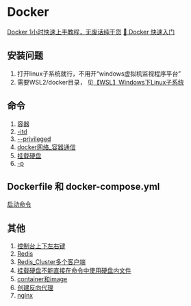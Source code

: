 # Docker

[Docker 1小时快速上手教程，无废话纯干货](https://www.bilibili.com/video/BV11L411g7U1/?spm_id_from=333.337.search-card.all.click)
[🎉 Docker 快速入门](https://docker.easydoc.net/doc/81170005/cCewZWoN/lTKfePfP)

## 安装问题
1. 打开linux子系统就行，不用开“windows虚拟机监视程序平台”
2. 需要WSL2/docker目录，
   见[【WSL】Windows下Linux子系统](../小知识积累/【WSL】Windows下Linux子系统.md)

## 命令
1. [容器](容器.md)
2. [-itd](-itd.md)
3. [--privileged](--privileged.md)
4. [docker网络_容器通信](docker网络_容器通信.md)
5. [挂载硬盘](挂载硬盘.md)
6. [-p](-p.md)

## Dockerfile 和 docker-compose.yml
[启动命令](启动命令.md)

## 其他
1. [控制台上下左右键](控制台上下左右键.md)
2. [Redis](../数据库/NoSQL/NDB/KeyValueDatabase_Redis.md)
3. [Redis_Cluster多个客户端](../数据库/NoSQL/NDB/appendix/Redis的简单应用_超卖.md)
4. [挂载硬盘不能直接在命令中使用硬盘内文件](挂载硬盘不能直接在命令中使用硬盘内文件.md)
5. [container和image](container和image.md)
6. [创建反向代理](创建反向代理.md)
7. [nginx](nginx.md)